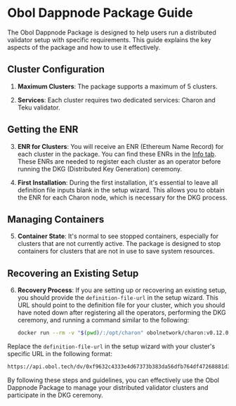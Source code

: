 # Obol Dappnode Package Guide

The Obol Dappnode Package is designed to help users run a distributed validator setup with specific requirements. This guide explains the key aspects of the package and how to use it effectively.

## Cluster Configuration

1. **Maximum Clusters**: The package supports a maximum of 5 clusters.

2. **Services**: Each cluster requires two dedicated services: Charon and Teku validator.

## Getting the ENR

3. **ENR for Clusters**: You will receive an ENR (Ethereum Name Record) for each cluster in the package. You can find these ENRs in the [Info tab](http://my.dappnode/#/packages/holesky-obol.dnp.dappnode.eth/info). These ENRs are needed to register each cluster as an operator before running the DKG (Distributed Key Generation) ceremony.

4. **First Installation**: During the first installation, it's essential to leave all definition file inputs blank in the setup wizard. This allows you to obtain the ENR for each Charon node, which is necessary for the DKG process.

## Managing Containers

5. **Container State**: It's normal to see stopped containers, especially for clusters that are not currently active. The package is designed to stop containers for clusters that are not in use to save system resources.

## Recovering an Existing Setup

6. **Recovery Process**: If you are setting up or recovering an existing setup, you should provide the `definition-file-url` in the setup wizard. This URL should point to the definition file for your cluster, which you should have noted down after registering all the operators, performing the DKG ceremony, and running a command similar to the following:

   ```bash
   docker run --rm -v "$(pwd)/:/opt/charon" obolnetwork/charon:v0.12.0 dkg --definition-file="https://api.obol.tech/dv/0xf9632c4333e4d67373b777da56dfb764df47268881d3412a1eef1a0247dc7367/"
   ```

Replace the `definition-file-url` in the setup wizard with your cluster's specific URL in the following format:

```markdown
https://api.obol.tech/dv/0xf9632c4333e4d67373b383da56dfb764df47268881d3412a1eef1a0247dc7367
```

By following these steps and guidelines, you can effectively use the Obol Dappnode Package to manage your distributed validator clusters and participate in the DKG ceremony.
